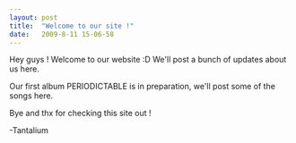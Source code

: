 ```yaml
---
layout: post
title:  "Welcome to our site !"
date:   2009-8-11 15-06-58
---
```


Hey guys ! Welcome to our website :D 
We'll post a bunch of updates about us here.

Our first album PERIODICTABLE is in preparation, we'll post some of the songs here.

Bye and thx for checking this site out !

-Tantalium
